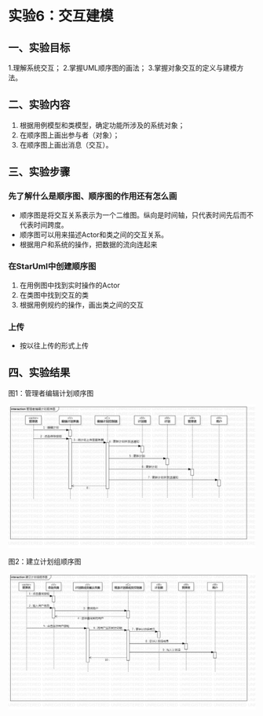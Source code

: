 # 实验6：交互建模

## 一、实验目标

1.理解系统交互；
2.掌握UML顺序图的画法；
3.掌握对象交互的定义与建模方法。

## 二、实验内容

1. 根据用例模型和类模型，确定功能所涉及的系统对象；
2. 在顺序图上画出参与者（对象）；
3. 在顺序图上画出消息（交互）。

## 三、实验步骤

### 先了解什么是顺序图、顺序图的作用还有怎么画

- 顺序图是将交互关系表示为一个二维图。纵向是时间轴，只代表时间先后而不代表时间跨度。
- 顺序图可以用来描述Actor和类之间的交互关系。
- 根据用户和系统的操作，把数据的流向连起来

### 在StarUml中创建顺序图

1. 在用例图中找到实时操作的Actor
2. 在类图中找到交互的类
3. 根据用例规约的操作，画出类之间的交互

### 上传

- 按以往上传的形式上传

## 四、实验结果

图1：管理者编辑计划顺序图

![管理者编辑计划顺序图](./管理者编辑计划顺序图.jpg)

图2：建立计划组顺序图

![建立计划组顺序图](./建立计划组顺序图.jpg)